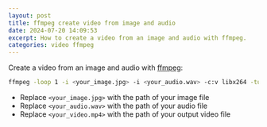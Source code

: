 ```yaml
---
layout: post
title: ffmpeg create video from image and audio
date: 2024-07-20 14:09:53
excerpt: How to create a video from an image and audio with ffmpeg.
categories: video ffmpeg
---
```


Create a video from an image and audio with [ffmpeg](https://ffmpeg.org/):

```sh
ffmpeg -loop 1 -i <your_image.jpg> -i <your_audio.wav> -c:v libx264 -tune stillimage -c:a aac -b:a 192k -pix_fmt yuv420p -shortest <your_video.mp4>
```

- Replace `<your_image.jpg>` with the path of your image file
- Replace `<your_audio.wav>` with the path of your audio file
- Replace `<your_video.mp4>` with the path of your output video file
